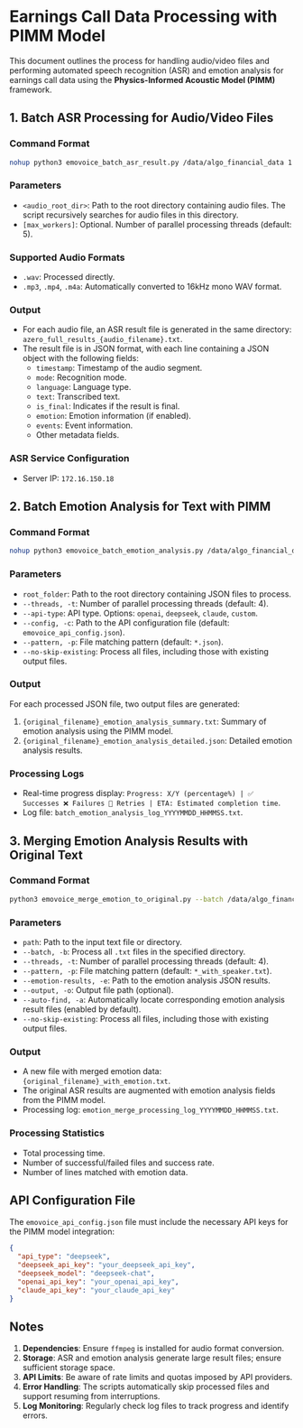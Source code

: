 # Earnings Call Data Processing with PIMM Model

This document outlines the process for handling audio/video files and performing automated speech recognition (ASR) and emotion analysis for earnings call data using the **Physics-Informed Acoustic Model (PIMM)** framework.

## 1. Batch ASR Processing for Audio/Video Files

### Command Format
```bash
nohup python3 emovoice_batch_asr_result.py /data/algo_financial_data 1 > poll_run_3.log 2>&1 &
```

### Parameters
- `<audio_root_dir>`: Path to the root directory containing audio files. The script recursively searches for audio files in this directory.
- `[max_workers]`: Optional. Number of parallel processing threads (default: 5).

### Supported Audio Formats
- `.wav`: Processed directly.
- `.mp3`, `.mp4`, `.m4a`: Automatically converted to 16kHz mono WAV format.

### Output
- For each audio file, an ASR result file is generated in the same directory: `azero_full_results_{audio_filename}.txt`.
- The result file is in JSON format, with each line containing a JSON object with the following fields:
  - `timestamp`: Timestamp of the audio segment.
  - `mode`: Recognition mode.
  - `language`: Language type.
  - `text`: Transcribed text.
  - `is_final`: Indicates if the result is final.
  - `emotion`: Emotion information (if enabled).
  - `events`: Event information.
  - Other metadata fields.

### ASR Service Configuration
- Server IP: `172.16.150.18`

## 2. Batch Emotion Analysis for Text with PIMM

### Command Format
```bash
nohup python3 emovoice_batch_emotion_analysis.py /data/algo_financial_data --threads 5 --api-type deepseek > batch_emotion_analysis.log 2>&1 &
```

### Parameters
- `root_folder`: Path to the root directory containing JSON files to process.
- `--threads, -t`: Number of parallel processing threads (default: 4).
- `--api-type`: API type. Options: `openai`, `deepseek`, `claude`, `custom`.
- `--config, -c`: Path to the API configuration file (default: `emovoice_api_config.json`).
- `--pattern, -p`: File matching pattern (default: `*.json`).
- `--no-skip-existing`: Process all files, including those with existing output files.

### Output
For each processed JSON file, two output files are generated:
1. `{original_filename}_emotion_analysis_summary.txt`: Summary of emotion analysis using the PIMM model.
2. `{original_filename}_emotion_analysis_detailed.json`: Detailed emotion analysis results.

### Processing Logs
- Real-time progress display: `Progress: X/Y (percentage%) | ✅ Successes ❌ Failures 🔄 Retries | ETA: Estimated completion time`.
- Log file: `batch_emotion_analysis_log_YYYYMMDD_HHMMSS.txt`.

## 3. Merging Emotion Analysis Results with Original Text

### Command Format
```bash
python3 emovoice_merge_emotion_to_original.py --batch /data/algo_financial_data
```

### Parameters
- `path`: Path to the input text file or directory.
- `--batch, -b`: Process all `.txt` files in the specified directory.
- `--threads, -t`: Number of parallel processing threads (default: 4).
- `--pattern, -p`: File matching pattern (default: `*_with_speaker.txt`).
- `--emotion-results, -e`: Path to the emotion analysis JSON results.
- `--output, -o`: Output file path (optional).
- `--auto-find, -a`: Automatically locate corresponding emotion analysis result files (enabled by default).
- `--no-skip-existing`: Process all files, including those with existing output files.

### Output
- A new file with merged emotion data: `{original_filename}_with_emotion.txt`.
- The original ASR results are augmented with emotion analysis fields from the PIMM model.
- Processing log: `emotion_merge_processing_log_YYYYMMDD_HHMMSS.txt`.

### Processing Statistics
- Total processing time.
- Number of successful/failed files and success rate.
- Number of lines matched with emotion data.

## API Configuration File

The `emovoice_api_config.json` file must include the necessary API keys for the PIMM model integration:

```json
{
  "api_type": "deepseek",
  "deepseek_api_key": "your_deepseek_api_key",
  "deepseek_model": "deepseek-chat",
  "openai_api_key": "your_openai_api_key",
  "claude_api_key": "your_claude_api_key"
}
```

## Notes

1. **Dependencies**: Ensure `ffmpeg` is installed for audio format conversion.
2. **Storage**: ASR and emotion analysis generate large result files; ensure sufficient storage space.
3. **API Limits**: Be aware of rate limits and quotas imposed by API providers.
4. **Error Handling**: The scripts automatically skip processed files and support resuming from interruptions.
5. **Log Monitoring**: Regularly check log files to track progress and identify errors.